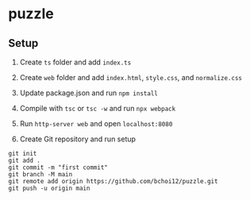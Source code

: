 # puzzle

## Setup

1. Create `ts` folder and add `index.ts`

1. Create `web` folder and add `index.html`, `style.css`, and `normalize.css`

1. Update package.json and run `npm install`

1. Compile with `tsc` or `tsc -w` and run `npx webpack`

1. Run `http-server web` and open `localhost:8080`

1. Create Git repository and run setup

```
git init
git add .
git commit -m "first commit"
git branch -M main
git remote add origin https://github.com/bchoi12/puzzle.git
git push -u origin main
```